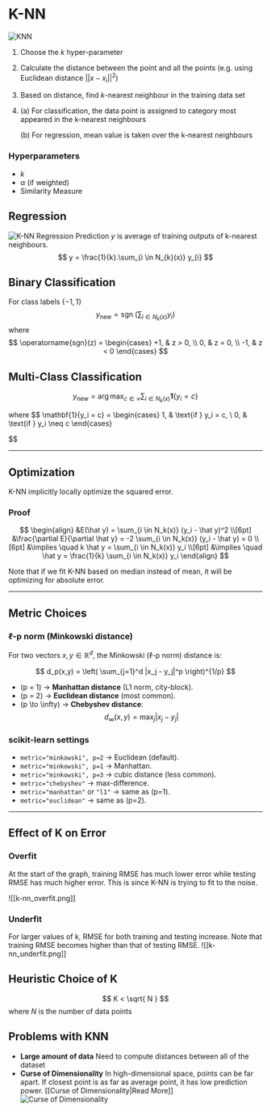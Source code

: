 # K-NN

![KNN](https://towardsdatascience.com/wp-content/uploads/2021/11/13SwcOCUyVdGauhHrHvOaLA.png)


1. Choose the $k$ hyper-parameter
2. Calculate the distance between the point and all the points (e.g. using Euclidean distance $|| x - x_{i}||^2$)
3. Based on distance, find $k$-nearest neighbour in the training data set
4. (a) For classification, the data point is assigned to category most appeared in the k-nearest neighbours
   
   (b) For regression, mean value is taken over the k-nearest neighbours

### Hyperparameters
- $k$
- $\alpha$ (if weighted)
- Similarity Measure

## Regression
![K-NN Regression](https://i0.wp.com/neptune.ai/wp-content/uploads/2022/10/KNN-diagram.png?ssl=1)
Prediction $y$ is average of training outputs of k-nearest neighbours.
$$
y = \frac{1}{k}.\sum_{i \in N_{k}(x)} y_{i}
$$
## Binary Classification
For class labels $\{-1, 1\}$
$$
y_{\text{new}} = \operatorname{sgn} \!\left( \sum_{i \in N_k(x)} y_i \right)
$$
where 
$$
\operatorname{sgn}(z) =
\begin{cases}
+1, & z > 0, \\
0, & z = 0, \\
-1, & z < 0
\end{cases}
$$

## Multi-Class Classification
$$
y_{\text{new}} = \arg\max_{c \in \mathcal{C}} 
\sum_{i \in N_k(x)} \mathbf{1}\{y_i = c\}
$$

where
$$
\mathbf{1}\{y_i = c\} =
\begin{cases}
1, & \text{if } y_i = c, \\
0, & \text{if } y_i \neq c
\end{cases}

$$

---

## Optimization
K-NN implicitly locally optimize the squared error.

### Proof

$$
\begin{align}
&E(\hat y) = \sum_{i \in N_k(x)} (y_i - \hat y)^2 \\[6pt]
&\frac{\partial E}{\partial \hat y} = -2 \sum_{i \in N_k(x)} (y_i - \hat y) = 0 \\[6pt]
&\implies \quad k \hat y = \sum_{i \in N_k(x)} y_i \\[6pt]
&\implies \quad \hat y = \frac{1}{k} \sum_{i \in N_k(x)} y_i
\end{align}
$$


Note that if we fit K-NN based on median instead of mean, it will be optimizing for absolute error.

---
## Metric Choices
### ℓ-p norm (Minkowski distance)
For two vectors $x, y \in \mathbb{R}^d$, the Minkowski (ℓ-p norm) distance is:

$$
d_p(x,y) = \left( \sum_{j=1}^d |x_j - y_j|^p \right)^{1/p}
$$

- \(p = 1\) → **Manhattan distance** (L1 norm, city-block).  
- \(p = 2\) → **Euclidean distance** (most common).  
- \(p \to \infty\) → **Chebyshev distance**:  
  $$
  d_\infty(x,y) = \max_j |x_j - y_j|
  $$

### scikit-learn settings
- `metric="minkowski", p=2` → Euclidean (default).  
- `metric="minkowski", p=1` → Manhattan.  
- `metric="minkowski", p=3` → cubic distance (less common).  
- `metric="chebyshev"` → max-difference.  
- `metric="manhattan"` or `"l1"` → same as \(p=1\).  
- `metric="euclidean"` → same as \(p=2\).  

---
## Effect of K on Error
### Overfit
At the start of the graph, training RMSE has much lower error while testing RMSE has much higher error.
This is since K-NN is trying to fit to the noise.

![[k-nn_overfit.png]]

### Underfit
For larger values of k, RMSE for both training and testing increase.
Note that training RMSE becomes higher than that of testing RMSE.
![[k-nn_underfit.png]]

## Heuristic Choice of K
$$
K < \sqrt{ N }
$$
where $N$ is the number of data points

## Problems with KNN
- **Large amount of data**
  Need to compute distances between all of the dataset
- **Curse of Dimensionality**
  In high-dimensional space, points can be far apart.
  If closest point is as far as average point, it has low prediction power.
  [[Curse of Dimensionality|Read More]]
  ![Curse of Dimensionality](https://www.cs.cornell.edu/courses/cs4780/2018fa/lectures/images/c2/cursefigure.png)
